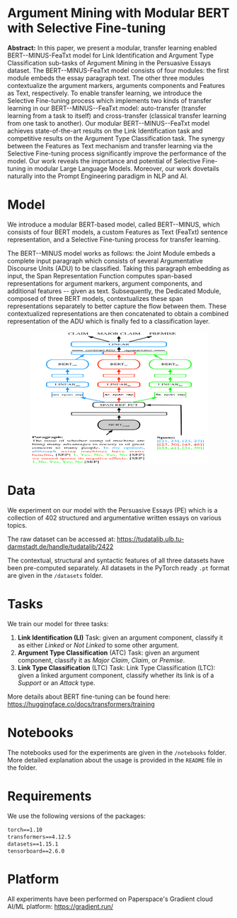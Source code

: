 # Argument Mining with Modular BERT with Selective Fine-tuning

**Abstract:** In this paper, we present a modular, transfer learning enabled BERT--MINUS-FeaTxt model for Link Identification and Argument Type Classification sub-tasks of Argument Mining in the Persuasive Essays dataset. The BERT--MINUS-FeaTxt model consists of four modules: the first module embeds the essay paragraph text. The other three modules contextualize the argument markers, arguments components and Features as Text, respectively. To enable transfer learning, we introduce the Selective Fine-tuning process which implements two kinds of transfer learning in our BERT--MINUS--FeaTxt model: auto-transfer (transfer learning from a task to itself) and cross-transfer (classical transfer learning from one task to another). Our modular BERT--MINUS--FeaTxt model achieves state-of-the-art results on the Link Identification task and competitive results on the Argument Type Classification task. The synergy between the Features as Text mechanism and transfer learning via the Selective Fine-tuning process significantly improve the performance of the model. Our work reveals the importance and potential of Selective Fine-tuning in modular Large Language Models. Moreover, our work dovetails naturally into the Prompt Engineering paradigm in NLP and AI.

# Model

We introduce a modular BERT-based model, called  BERT--MINUS, which consists of four BERT models, a custom Features as Text (FeaTxt) sentence representation, and a Selective Fine-tuning process for transfer learning.

The BERT--MINUS model works as follows: the Joint Module embeds a complete input paragraph which consists of several Argumentative Discourse Units (ADU) to be classified. Taking this paragraph embedding as input, the Span Representation Function computes span-based representations for argument markers, argument components, and additional features -- given as text. Subsequently, the Dedicated Module, composed of three BERT models, contextualizes these span representations separately to better capture the flow between them. These contextualized representations are then concatenated to obtain a combined representation of the ADU which is finally fed to a classification layer.

<p align="center">
<img src="model--bert--minus.png" width="400" height="300" />
</p>

# Data

We experiment on our model with the Persuasive Essays (PE) which is a collection of 402 structured and argumentative written essays on various topics. 

The raw dataset can be accessed at: https://tudatalib.ulb.tu-darmstadt.de/handle/tudatalib/2422

The contextual, structural and syntactic features of all three datasets have been pre-computed separately. All datasets in the PyTorch ready ``.pt`` format are given in the ``/datasets`` folder.

# Tasks

We train our model for three tasks: 

1) **Link Identification (LI)** Task: given an argument component, classify it as either *Linked* or *Not Linked* to some other argument.
2) **Argument Type Classification** (ATC) Task: given an argument component, classify it as *Major Claim*, *Claim*, or *Premise*.
3) **Link Type Classification** (LTC) Task: Link Type Classification (LTC): given a linked argument component, classify whether its link is of a *Support* or an *Attack* type.

More details about BERT fine-tuning can be found here: https://huggingface.co/docs/transformers/training

# Notebooks

The notebooks used for the experiments are given in the ``/notebooks`` folder. More detailed explanation about the usage is provided in the ``README`` file in the folder.

# Requirements

We use the following versions of the packages:

```
torch==1.10
transformers==4.12.5
datasets==1.15.1
tensorboard==2.6.0
```

# Platform

All experiments have been performed on Paperspace's Gradient cloud AI/ML platform: https://gradient.run/
